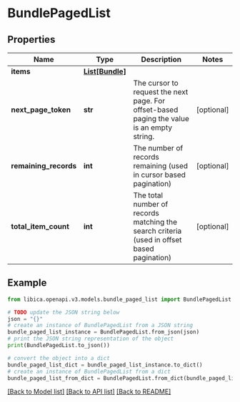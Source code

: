 # BundlePagedList


## Properties

Name | Type | Description | Notes
------------ | ------------- | ------------- | -------------
**items** | [**List[Bundle]**](Bundle.md) |  | 
**next_page_token** | **str** | The cursor to request the next page. For offset-based paging the value is an empty string. | [optional] 
**remaining_records** | **int** | The number of records remaining (used in cursor based pagination) | [optional] 
**total_item_count** | **int** | The total number of records matching the search criteria (used in offset based pagination) | [optional] 

## Example

```python
from libica.openapi.v3.models.bundle_paged_list import BundlePagedList

# TODO update the JSON string below
json = "{}"
# create an instance of BundlePagedList from a JSON string
bundle_paged_list_instance = BundlePagedList.from_json(json)
# print the JSON string representation of the object
print(BundlePagedList.to_json())

# convert the object into a dict
bundle_paged_list_dict = bundle_paged_list_instance.to_dict()
# create an instance of BundlePagedList from a dict
bundle_paged_list_from_dict = BundlePagedList.from_dict(bundle_paged_list_dict)
```
[[Back to Model list]](../README.md#documentation-for-models) [[Back to API list]](../README.md#documentation-for-api-endpoints) [[Back to README]](../README.md)


